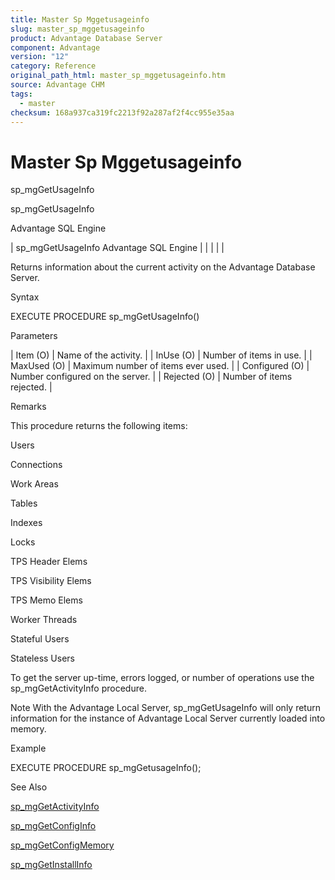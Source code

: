 ```yaml
---
title: Master Sp Mggetusageinfo
slug: master_sp_mggetusageinfo
product: Advantage Database Server
component: Advantage
version: "12"
category: Reference
original_path_html: master_sp_mggetusageinfo.htm
source: Advantage CHM
tags:
  - master
checksum: 168a937ca319fc2213f92a287af2f4cc955e35aa
---
```


# Master Sp Mggetusageinfo

sp\_mgGetUsageInfo

sp\_mgGetUsageInfo

Advantage SQL Engine

| sp\_mgGetUsageInfo  Advantage SQL Engine |  |  |  |  |

Returns information about the current activity on the Advantage Database Server.

Syntax

EXECUTE PROCEDURE sp\_mgGetUsageInfo()

Parameters

| Item (O) | Name of the activity. |
| InUse (O) | Number of items in use. |
| MaxUsed (O) | Maximum number of items ever used. |
| Configured (O) | Number configured on the server. |
| Rejected (O) | Number of items rejected. |

Remarks

This procedure returns the following items:

Users

Connections

Work Areas

Tables

Indexes

Locks

TPS Header Elems

TPS Visibility Elems

TPS Memo Elems

Worker Threads

Stateful Users

Stateless Users

To get the server up-time, errors logged, or number of operations use the sp\_mgGetActivityInfo procedure.

Note With the Advantage Local Server, sp\_mgGetUsageInfo will only return information for the instance of Advantage Local Server currently loaded into memory.

Example

EXECUTE PROCEDURE sp\_mgGetusageInfo();

See Also

[sp\_mgGetActivityInfo](master_sp_mggetactivityinfo.md)

[sp\_mgGetConfigInfo](master_sp_mggetconfiginfo.md)

[sp\_mgGetConfigMemory](master_sp_mggetconfigmemory.md)

[sp\_mgGetInstallInfo](master_sp_mggetinstallinfo.md)
